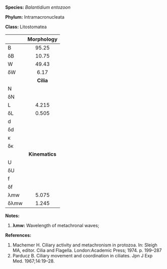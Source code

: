 **Species:** *Balantidium entozoon*

**Phylum:** Intramacronucleata

**Class:** Litostomatea

|      | **Morphology** |
| :--- | :------------: |
| B    | 95.25 |
| δB   | 10.75 |
| W    | 49.43 |
| δW   | 6.17 |
|      | **Cilia** |
| N    |  |
| δN   |  |
| L    | 4.215 |
| δL   | 0.505 |
| d    |  |
| δd   |  |
| κ    |  |
| δκ   |  |
|      | **Kinematics** |
| U    |  |
| δU   |  |
| f    |  |
| δf   |  |
| λmw  | 5.075 |
| δλmw | 1.245 |

**Notes:**

1. **λmw:** Wavelength of metachronal waves;

**References:**

1. Machemer H.  Ciliary activity and metachronism in protozoa.  In:  Sleigh MA, editor. Cilia and Flagella. London:Academic Press; 1974. p. 199–287
1. Parducz B.  Ciliary movement and coordination in ciliates.  Jpn J Exp Med. 1967;14:19–28.
